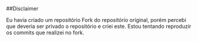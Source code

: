 ##Disclaimer

Eu havia criado um repositório Fork do repositório original, porém percebi que deveria ser privado o repositório e criei este.
Estou tentando reproduzir os commits que realizei no fork.